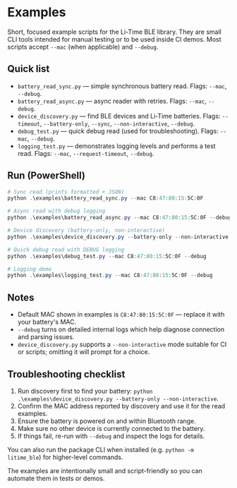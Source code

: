 # Examples

Short, focused example scripts for the Li-Time BLE library. They are small CLI tools intended for manual testing or to be used inside CI demos. Most scripts accept `--mac` (when applicable) and `--debug`.

## Quick list

- `battery_read_sync.py` — simple synchronous battery read. Flags: `--mac`, `--debug`.
- `battery_read_async.py` — async reader with retries. Flags: `--mac`, `--debug`.
- `device_discovery.py` — find BLE devices and Li‑Time batteries. Flags: `--timeout`, `--battery-only`, `--sync`, `--non-interactive`, `--debug`.
- `debug_test.py` — quick debug read (used for troubleshooting). Flags: `--mac`, `--debug`.
- `logging_test.py` — demonstrates logging levels and performs a test read. Flags: `--mac`, `--request-timeout`, `--debug`.

## Run (PowerShell)

```powershell
# Sync read (prints formatted + JSON)
python .\examples\battery_read_sync.py --mac C8:47:80:15:5C:0F

# Async read with debug logging
python .\examples\battery_read_async.py --mac C8:47:80:15:5C:0F --debug

# Device discovery (battery-only, non-interactive)
python .\examples\device_discovery.py --battery-only --non-interactive --timeout 5

# Quick debug read with DEBUG logging
python .\examples\debug_test.py --mac C8:47:80:15:5C:0F --debug

# Logging demo
python .\examples\logging_test.py --mac C8:47:80:15:5C:0F --debug
```

## Notes

- Default MAC shown in examples is `C8:47:80:15:5C:0F` — replace it with your battery's MAC.
- `--debug` turns on detailed internal logs which help diagnose connection and parsing issues.
- `device_discovery.py` supports a `--non-interactive` mode suitable for CI or scripts; omitting it will prompt for a choice.

## Troubleshooting checklist

1. Run discovery first to find your battery: `python .\examples\device_discovery.py --battery-only --non-interactive`.
2. Confirm the MAC address reported by discovery and use it for the read examples.
3. Ensure the battery is powered on and within Bluetooth range.
4. Make sure no other device is currently connected to the battery.
5. If things fail, re-run with `--debug` and inspect the logs for details.

You can also run the package CLI when installed (e.g. `python -m litime_ble`) for higher-level commands.

The examples are intentionally small and script-friendly so you can automate them in tests or demos.

